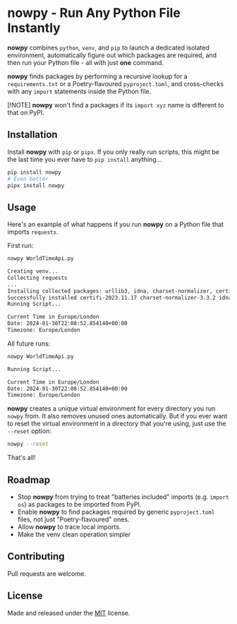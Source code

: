 # nowpy - Run Any Python File Instantly

**nowpy** combines `python`, `venv`, and `pip` to launch a dedicated isolated environment, automatically figure out which packages are required, and then run your Python file - all with just **one** command. 

**nowpy** finds packages by performing a recursive lookup for a `requirements.txt` or a Poetry-flavoured `pyproject.toml`, and cross-checks with any `import` statements inside the Python file. 

[!NOTE] 
**nowpy** won't find a packages if its `import xyz` name is different to that on PyPI. 

## Installation

Install **nowpy** with `pip` or `pipx`. If you only really run scripts, this might be the last time you ever have to `pip install` anything...

```sh
pip install nowpy
# Even better
pipx install nowpy
```

## Usage

Here's an example of what happens if you run **nowpy** on a Python file that imports `requests`. 

First run:

```sh
nowpy WorldTimeApi.py

Creating venv...
Collecting requests
...
Installing collected packages: urllib3, idna, charset-normalizer, certifi, requests
Successfully installed certifi-2023.11.17 charset-normalizer-3.3.2 idna-3.6 requests-2.31.0 urllib3-2.2.0
Running Script...

Current Time in Europe/London
Date: 2024-01-30T22:08:52.854140+00:00
Timezone: Europe/London
```

All future runs:

```sh
nowpy WorldTimeApi.py

Running Script...

Current Time in Europe/London
Date: 2024-01-30T22:08:52.854140+00:00
Timezone: Europe/London
```

**nowpy** creates a unique virtual environment for every directory you run `nowpy` from. It also removes unused ones automatically. But if you ever want to reset the virtual environment in a directory that you're using, just use the `--reset` option:

```sh
nowpy --reset
```

That's all!

## Roadmap

- Stop **nowpy** from trying to treat "batteries included" imports (e.g. `import os`) as packages to be imported from PyPI. 
- Enable **nowpy** to find packages required by generic `pyproject.toml` files, not just "Poetry-flavoured" ones. 
- Allow **nowpy** to trace local imports.
- Make the venv clean operation simpler

## Contributing

Pull requests are welcome.

## License

Made and released under the [MIT](https://choosealicense.com/licenses/mit/) license.
